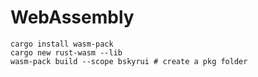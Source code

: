# WebAssembly

```shell
cargo install wasm-pack
cargo new rust-wasm --lib
wasm-pack build --scope bskyrui # create a pkg folder 
```